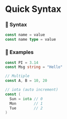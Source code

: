 # Quick Syntax

### 🔹 Syntax

```go
const name = value
const name type = value
```

### 🔹 Examples

```go
const PI = 3.14
const Msg string = "Hello"

// Multiple
const A, B = 10, 20

// iota (auto increment)
const (
  Sun = iota // 0
  Mon        // 1
  Tue        // 2
)
```